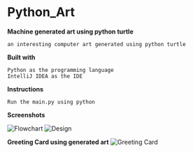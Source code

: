 # Python_Art

**Machine generated art using python turtle**

    an interesting computer art generated using python turtle

**Built with**

    Python as the programming language
    IntelliJ IDEA as the IDE


**Instructions**

    Run the main.py using python

**Screenshots**

![Flowchart](https://user-images.githubusercontent.com/98567144/154828291-56753b83-02be-4fd3-a7ac-0aeb0330dd94.jpg)
![Design](https://user-images.githubusercontent.com/98567144/154828292-f130cd7b-7344-499e-bc9a-98068d7baf4d.jpg)

**Greeting Card using generated art**
![Greeting Card](https://user-images.githubusercontent.com/98567144/154828289-531359a5-7acf-488c-9920-b01333d95a7c.jpg)
